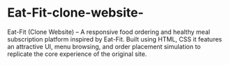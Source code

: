 # Eat-Fit-clone-website-
Eat-Fit (Clone Website) – A responsive food ordering and healthy meal subscription platform inspired by Eat-Fit. Built using HTML, CSS it features an attractive UI, menu browsing, and order placement simulation to replicate the core experience of the original site.
